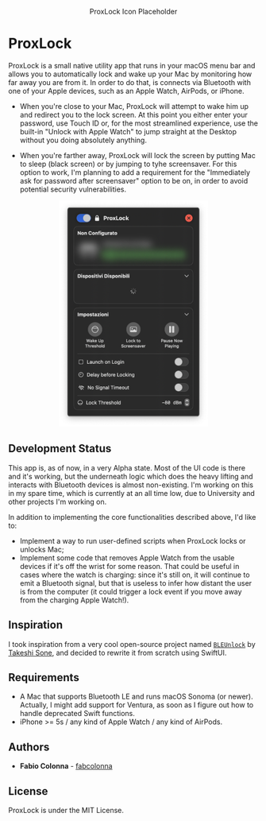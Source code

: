 
<p align='center'>
ProxLock Icon Placeholder
</p>

# **ProxLock**

ProxLock is a small native utility app that runs in your macOS menu bar and allows you to automatically lock and wake up your Mac by monitoring how far away
you are from it. In order to do that, is connects via Bluetooth with one of your Apple devices, such as an Apple Watch, AirPods, or iPhone.

- When you're close to your Mac, ProxLock will attempt to wake him up and redirect you to the lock screen. At this point you either enter your password,
use Touch ID or, for the most streamlined experience, use the built-in "Unlock with Apple Watch" to jump straight at the Desktop without
you doing absolutely anything.

- When you're farther away, ProxLock will lock the screen by putting Mac to sleep (black screen) or by jumping to tyhe screensaver. For this option to work, I'm planning to add a requirement for the "Immediately ask for password after screensaver" option to be on, in order to avoid potential
security vulnerabilities.

<p align='center'>
<img src="./Resources/MainView.png" width="300" height="auto">
</p>

## Development Status

This app is, as of now, in a very Alpha state. Most of the UI code is there and it's working, but the underneath logic which does the heavy lifting and interacts with Bluetooth devices is almost non-existing. I'm working on this in my spare time, which is currently at an all time low, due to University and other projects I'm working on. 

In addition to implementing the core functionalities described above, I'd like to:

- Implement a way to run user-defined scripts when ProxLock locks or unlocks Mac;
- Implement some code that removes Apple Watch from the usable devices if it's off the wrist for some reason. That could be useful in cases where the watch is charging: since it's still on, it will continue to emit a Bluetooth signal, but that is useless to infer how distant the user is from the computer (it could trigger a lock event if you move away from the charging Apple Watch!).

## Inspiration

I took inspiration from a very cool open-source project named [`BLEUnlock`](https://github.com/ts1/BLEUnlock) by [Takeshi Sone](https://github.com/ts1), and decided to rewrite it from scratch using SwiftUI.

## Requirements

- A Mac that supports Bluetooth LE and runs macOS Sonoma (or newer). Actually, I might add support for Ventura, as soon as I figure out how to handle deprecated Swift functions.
- iPhone >= 5s / any kind of Apple Watch / any kind of AirPods.

## Authors

- **Fabio Colonna** - [fabcolonna](https://github.com/fabcolonna)

## License

ProxLock is under the MIT License.
